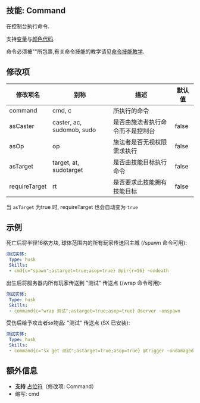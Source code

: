技能: Command
--------------------------

在控制台执行命令.

支持[变量](/技能/变量)与[颜色代码](/杂项/颜色代码).

命令必须被""所包裹,有关命令技能的教学请见[命令技能教学](/教学/命令技能).

修改项
----------

| 修改项名 | 别称    | 描述                                                                                                    | 默认值 |
|-----------|------------|----------------------------------------------------------------------------------------------------------------|---------------|
| command       | cmd, c | 所执行的命令                                                   |         | 无 |
| asCaster      | caster, ac, sudomob, sudo      | 是否由施法者执行命令而不是控制台 | false   |
| asOp          | op      | 施法者是否无视权限需求执行                      | false   |
| asTarget      | target, at, sudotarget      | 是否由技能目标执行命令                                 | false   |
| requireTarget | rt      | 是否要求此技能拥有技能目标                                  | false   |

当 `asTarget` 为true 时, requireTarget 也会自动变为 `true`

示例
--------

死亡后将半径16格方块, 球体范围内的所有玩家传送回主城 (/spawn 命令可用):
```yaml
测试实体:
 Type: husk
 Skills:
 - cmd{c="spawn";astarget=true;asop=true} @pir{r=16} ~ondeath
```

出生后将服务器内所有玩家传送到 "测试" 传送点 (/wrap 命令可用):
```yaml
测试实体:
 Type: husk
 Skills:
 - command{c="wrap 测试";astarget=true;asop=true} @server ~onspawn
```

受伤后给予攻击者sx物品: "测试" 传送点 (SX 已安装):
```yaml
测试实体:
 Type: husk
 Skills:
 - command{c="sx get 测试";astarget=true;asop=true} @trigger ~ondamaged
```

额外信息
-------

- **支持** [占位符](/技能/占位符)（修改项: Command）
- 缩写: cmd